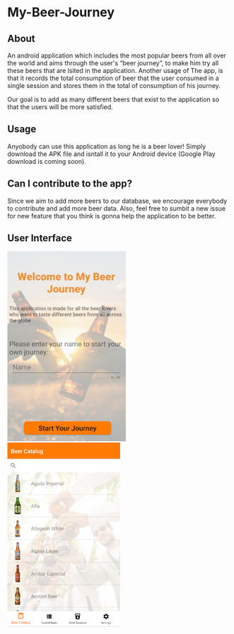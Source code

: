 # My-Beer-Journey

## About
An android application which includes the most popular beers from all over the world and aims through the user's “beer journey”, to make him try all these beers that are lsited in the application. Another usage of The app, is that it records the total consumption of beer that the user consumed in a single session and stores them in the total of consumption of his journey. 

Our goal is to add as many different beers that exist to the application so that the users will be more satisfied.

## Usage 

Anyobody can use this application as long he is a beer lover!
Simply download the APK file and isntall it to your Android device (Google Play download is coming soon).

## Can I contribute to the app?
Since we aim to add more beers to our database, we encourage everybody to contribute and add more beer data.
Also, feel free to sumbit a new issue for new feature that you think is gonna help the application to be better. 

## User Interface
![Image description](/images-readme/welcome.png)
![Image description](/images-readme/example.png)


